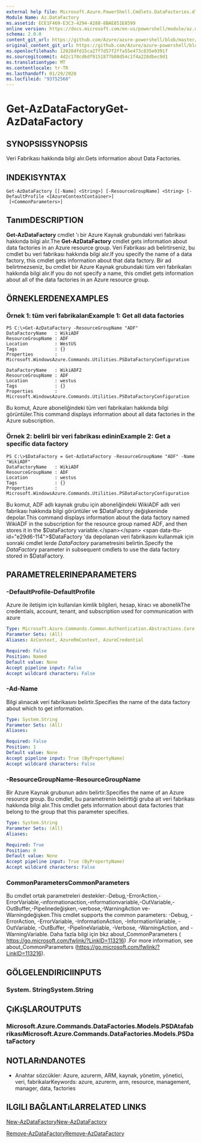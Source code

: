 ```yaml
---
external help file: Microsoft.Azure.PowerShell.Cmdlets.DataFactories.dll-Help.xml
Module Name: Az.DataFactory
ms.assetid: ECE1F469-E3C3-4294-A288-8BAE851E8599
online version: https://docs.microsoft.com/en-us/powershell/module/az.datafactory/get-azdatafactory
schema: 2.0.0
content_git_url: https://github.com/Azure/azure-powershell/blob/master/src/DataFactory/DataFactoryV2/help/Get-AzDataFactory.md
original_content_git_url: https://github.com/Azure/azure-powershell/blob/master/src/DataFactory/DataFactoryV2/help/Get-AzDataFactory.md
ms.openlocfilehash: 12028dfd15ca27f7d57f2ffa55e473c835e0391f
ms.sourcegitcommit: 4d2c178cd6df9151877b08d54c1f4a228dbec9d1
ms.translationtype: MT
ms.contentlocale: tr-TR
ms.lasthandoff: 01/29/2020
ms.locfileid: "93752568"
---
```

# <span data-ttu-id="e29d6-101">Get-AzDataFactory</span><span class="sxs-lookup"><span data-stu-id="e29d6-101">Get-AzDataFactory</span></span>

## <span data-ttu-id="e29d6-102">SYNOPSIS</span><span class="sxs-lookup"><span data-stu-id="e29d6-102">SYNOPSIS</span></span>
<span data-ttu-id="e29d6-103">Veri Fabrikası hakkında bilgi alır.</span><span class="sxs-lookup"><span data-stu-id="e29d6-103">Gets information about Data Factories.</span></span>

## <span data-ttu-id="e29d6-104">INDEKI</span><span class="sxs-lookup"><span data-stu-id="e29d6-104">SYNTAX</span></span>

```
Get-AzDataFactory [[-Name] <String>] [-ResourceGroupName] <String> [-DefaultProfile <IAzureContextContainer>]
 [<CommonParameters>]
```

## <span data-ttu-id="e29d6-105">Tanım</span><span class="sxs-lookup"><span data-stu-id="e29d6-105">DESCRIPTION</span></span>
<span data-ttu-id="e29d6-106">**Get-AzDataFactory** cmdlet 'ı bir Azure Kaynak grubundaki veri fabrikası hakkında bilgi alır.</span><span class="sxs-lookup"><span data-stu-id="e29d6-106">The **Get-AzDataFactory** cmdlet gets information about data factories in an Azure resource group.</span></span>
<span data-ttu-id="e29d6-107">Veri Fabrikası adı belirtirseniz, bu cmdlet bu veri fabrikası hakkında bilgi alır.</span><span class="sxs-lookup"><span data-stu-id="e29d6-107">If you specify the name of a data factory, this cmdlet gets information about that data factory.</span></span>
<span data-ttu-id="e29d6-108">Bir ad belirtmezseniz, bu cmdlet bir Azure Kaynak grubundaki tüm veri fabrikaları hakkında bilgi alır.</span><span class="sxs-lookup"><span data-stu-id="e29d6-108">If you do not specify a name, this cmdlet gets information about all of the data factories in an Azure resource group.</span></span>

## <span data-ttu-id="e29d6-109">ÖRNEKLERDEN</span><span class="sxs-lookup"><span data-stu-id="e29d6-109">EXAMPLES</span></span>

### <span data-ttu-id="e29d6-110">Örnek 1: tüm veri fabrikaları</span><span class="sxs-lookup"><span data-stu-id="e29d6-110">Example 1: Get all data factories</span></span>
```
PS C:\>Get-AzDataFactory -ResourceGroupName "ADF"
DataFactoryName   : WikiADF
ResourceGroupName : ADF
Location          : WestUS
Tags              : {}
Properties        : Microsoft.WindowsAzure.Commands.Utilities.PSDataFactoryConfiguration

DataFactoryName   : WikiADF2
ResourceGroupName : ADF
Location          : westus
Tags              : {}
Properties        : Microsoft.WindowsAzure.Commands.Utilities.PSDataFactoryConfiguration
```

<span data-ttu-id="e29d6-111">Bu komut, Azure aboneliğindeki tüm veri fabrikaları hakkında bilgi görüntüler.</span><span class="sxs-lookup"><span data-stu-id="e29d6-111">This command displays information about all data factories in the Azure subscription.</span></span>

### <span data-ttu-id="e29d6-112">Örnek 2: belirli bir veri fabrikası edinin</span><span class="sxs-lookup"><span data-stu-id="e29d6-112">Example 2: Get a specific data factory</span></span>
```
PS C:\>$DataFactory = Get-AzDataFactory -ResourceGroupName "ADF" -Name "WikiADF"
DataFactoryName   : WikiADF
ResourceGroupName : ADF
Location          : westus
Tags              : {}
Properties        : Microsoft.WindowsAzure.Commands.Utilities.PSDataFactoryConfiguration
```

<span data-ttu-id="e29d6-113">Bu komut, ADF adlı kaynak grubu için aboneliğindeki WikiADF adlı veri fabrikası hakkında bilgi görüntüler ve $DataFactory değişkeninde depolar.</span><span class="sxs-lookup"><span data-stu-id="e29d6-113">This command displays information about the data factory named WikiADF in the subscription for the resource group named ADF, and then stores it in the $DataFactory variable.</span></span>
<span data-ttu-id="e29d6-114">$DataFactory 'da depolanan veri fabrikasını kullanmak için sonraki cmdlet lerde *DataFactory* parametresini belirtin.</span><span class="sxs-lookup"><span data-stu-id="e29d6-114">Specify the *DataFactory* parameter in subsequent cmdlets to use the data factory stored in $DataFactory.</span></span>

## <span data-ttu-id="e29d6-115">PARAMETRELERINE</span><span class="sxs-lookup"><span data-stu-id="e29d6-115">PARAMETERS</span></span>

### <span data-ttu-id="e29d6-116">-DefaultProfile</span><span class="sxs-lookup"><span data-stu-id="e29d6-116">-DefaultProfile</span></span>
<span data-ttu-id="e29d6-117">Azure ile iletişim için kullanılan kimlik bilgileri, hesap, kiracı ve abonelik</span><span class="sxs-lookup"><span data-stu-id="e29d6-117">The credentials, account, tenant, and subscription used for communication with azure</span></span>

```yaml
Type: Microsoft.Azure.Commands.Common.Authentication.Abstractions.Core.IAzureContextContainer
Parameter Sets: (All)
Aliases: AzContext, AzureRmContext, AzureCredential

Required: False
Position: Named
Default value: None
Accept pipeline input: False
Accept wildcard characters: False
```

### <span data-ttu-id="e29d6-118">-Ad</span><span class="sxs-lookup"><span data-stu-id="e29d6-118">-Name</span></span>
<span data-ttu-id="e29d6-119">Bilgi alınacak veri fabrikasını belirtir.</span><span class="sxs-lookup"><span data-stu-id="e29d6-119">Specifies the name of the data factory about which to get information.</span></span>

```yaml
Type: System.String
Parameter Sets: (All)
Aliases:

Required: False
Position: 1
Default value: None
Accept pipeline input: True (ByPropertyName)
Accept wildcard characters: False
```

### <span data-ttu-id="e29d6-120">-ResourceGroupName</span><span class="sxs-lookup"><span data-stu-id="e29d6-120">-ResourceGroupName</span></span>
<span data-ttu-id="e29d6-121">Bir Azure Kaynak grubunun adını belirtir.</span><span class="sxs-lookup"><span data-stu-id="e29d6-121">Specifies the name of an Azure resource group.</span></span>
<span data-ttu-id="e29d6-122">Bu cmdlet, bu parametrenin belirttiği gruba ait veri fabrikası hakkında bilgi alır.</span><span class="sxs-lookup"><span data-stu-id="e29d6-122">This cmdlet gets information about data factories that belong to the group that this parameter specifies.</span></span>

```yaml
Type: System.String
Parameter Sets: (All)
Aliases:

Required: True
Position: 0
Default value: None
Accept pipeline input: True (ByPropertyName)
Accept wildcard characters: False
```

### <span data-ttu-id="e29d6-123">CommonParameters</span><span class="sxs-lookup"><span data-stu-id="e29d6-123">CommonParameters</span></span>
<span data-ttu-id="e29d6-124">Bu cmdlet ortak parametreleri destekler:-Debug,-ErrorAction,-ErrorVariable,-ınformationaction,-ınformationvariable,-OutVariable,-OutBuffer,-Pipelinedeğişken,-verbose,-WarningAction ve-Warningdeğişken.</span><span class="sxs-lookup"><span data-stu-id="e29d6-124">This cmdlet supports the common parameters: -Debug, -ErrorAction, -ErrorVariable, -InformationAction, -InformationVariable, -OutVariable, -OutBuffer, -PipelineVariable, -Verbose, -WarningAction, and -WarningVariable.</span></span> <span data-ttu-id="e29d6-125">Daha fazla bilgi için bkz about_CommonParameters ( https://go.microsoft.com/fwlink/?LinkID=113216) .</span><span class="sxs-lookup"><span data-stu-id="e29d6-125">For more information, see about_CommonParameters (https://go.microsoft.com/fwlink/?LinkID=113216).</span></span>

## <span data-ttu-id="e29d6-126">GÖLGELENDIRICI</span><span class="sxs-lookup"><span data-stu-id="e29d6-126">INPUTS</span></span>

### <span data-ttu-id="e29d6-127">System. String</span><span class="sxs-lookup"><span data-stu-id="e29d6-127">System.String</span></span>

## <span data-ttu-id="e29d6-128">ÇıKıŞLAR</span><span class="sxs-lookup"><span data-stu-id="e29d6-128">OUTPUTS</span></span>

### <span data-ttu-id="e29d6-129">Microsoft.Azure.Commands.DataFactories.Models.PSDAtafabrikası</span><span class="sxs-lookup"><span data-stu-id="e29d6-129">Microsoft.Azure.Commands.DataFactories.Models.PSDataFactory</span></span>

## <span data-ttu-id="e29d6-130">NOTLARıNDA</span><span class="sxs-lookup"><span data-stu-id="e29d6-130">NOTES</span></span>
* <span data-ttu-id="e29d6-131">Anahtar sözcükler: Azure, azurerm, ARM, kaynak, yönetim, yönetici, veri, fabrikalar</span><span class="sxs-lookup"><span data-stu-id="e29d6-131">Keywords: azure, azurerm, arm, resource, management, manager, data, factories</span></span>

## <span data-ttu-id="e29d6-132">ILGILI BAĞLANTıLAR</span><span class="sxs-lookup"><span data-stu-id="e29d6-132">RELATED LINKS</span></span>

[<span data-ttu-id="e29d6-133">New-AzDataFactory</span><span class="sxs-lookup"><span data-stu-id="e29d6-133">New-AzDataFactory</span></span>](./New-AzDataFactory.md)

[<span data-ttu-id="e29d6-134">Remove-AzDataFactory</span><span class="sxs-lookup"><span data-stu-id="e29d6-134">Remove-AzDataFactory</span></span>](./Remove-AzDataFactory.md)


